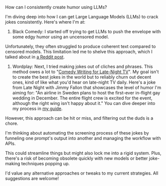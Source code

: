 How can I consistently create humor using LLMs?

I'm diving deep into how I can get Large Language Models (LLMs) to crack jokes consistently. Here's where I'm at:

1. Black Comedy: I started off trying to get LLMs to push the envelope with some edgy humor using an uncensored model.

Unfortunately, they often struggled to produce coherent text compared to censored models. This limitation led me to shelve this approach, which I talked about in [a Reddit post](https://old.reddit.com/r/PromptEngineering/comments/1c3e85q/seeking_an_uncensored_capable_language_model_for/).

1. Wordplay: Next, I tried making jokes out of cliches and phrases. This method owes a lot to "[Comedy Writing for Late-Night TV](https://www.goodreads.com/en/book/show/22350931)". My goal isn't to create the best jokes in the world but to reliably churn out decent ones, kind of like what you'd hear on late-night TV daily. Here's a joke from Late Night with Jimmy Fallon that showcases the level of humor I'm aiming for: "An airline in Sweden plans to host the first-ever in-flight gay wedding in December. The entire flight crew is excited for the event, although the right wing isn't happy about it." You can dive deeper into my process in [my guide](https://github.com/8ta4/gag/blob/dc2d14dd05a0c0c200afcc6fbced38fc176f99b6/README.md).

However, this approach can be hit or miss, and filtering out the duds is a chore.

I'm thinking about automating the screening process of these jokes by funneling one prompt's output into another and managing the workflow with APIs.

This could streamline things but might also lock me into a rigid system. Plus, there's a risk of becoming obsolete quickly with new models or better joke-making techniques popping up.

I'd value any alternative approaches or tweaks to my current strategies. All suggestions are welcome!
